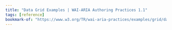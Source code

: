 ```yaml
---
title: "Data Grid Examples | WAI-ARIA Authoring Practices 1.1"
tags: [reference]
bookmark-of: "https://www.w3.org/TR/wai-aria-practices/examples/grid/dataGrids.html"
---
```

